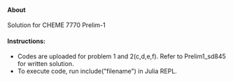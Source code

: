 #### About
Solution for CHEME 7770 Prelim-1

#### Instructions:
- Codes are uploaded for problem 1 and 2(c,d,e,f). Refer to Prelim1_sd845 for written solution.
- To execute code, run include("filename") in Julia REPL.
